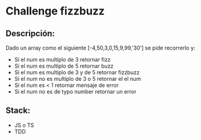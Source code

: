 # Challenge fizzbuzz

## Descripción:
Dado un array como el siguiente [-4,50,3,0,15,9,99,'30'] se pide recorrerlo y:
* Si el num es multiplo de 3 retornar fizz
* Si el num es multiplo de 5 retornar buzz
* Si el num es multiplo de 3 y de 5 retornar fizzbuzz
* Si el num no es multiplo de 3 o 5 retornar el el num
* Si el num es < 1 retornar mensaje de error
* Si el num no es de typo number retornar un error

## Stack:
* JS o TS
* TDD